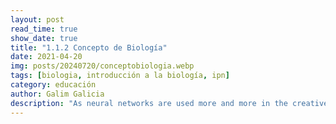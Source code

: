```yaml
---
layout: post
read_time: true
show_date: true
title: "1.1.2 Concepto de Biología"
date: 2021-04-20
img: posts/20240720/conceptobiologia.webp
tags: [biologia, introducción a la biología, ipn]
category: educación
author: Galim Galicia
description: "As neural networks are used more and more in the creative process, text, images and even music are now created by AI, but who owns the copyright for those works?"
---
```



